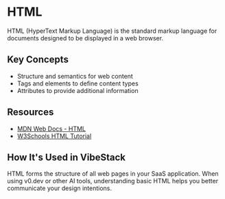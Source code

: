 # HTML

HTML (HyperText Markup Language) is the standard markup language for documents designed to be displayed in a web browser.

## Key Concepts

- Structure and semantics for web content
- Tags and elements to define content types
- Attributes to provide additional information

## Resources

- [MDN Web Docs - HTML](https://developer.mozilla.org/en-US/docs/Web/HTML)
- [W3Schools HTML Tutorial](https://www.w3schools.com/html/)

## How It's Used in VibeStack

HTML forms the structure of all web pages in your SaaS application. When using v0.dev or other AI tools, understanding basic HTML helps you better communicate your design intentions.
